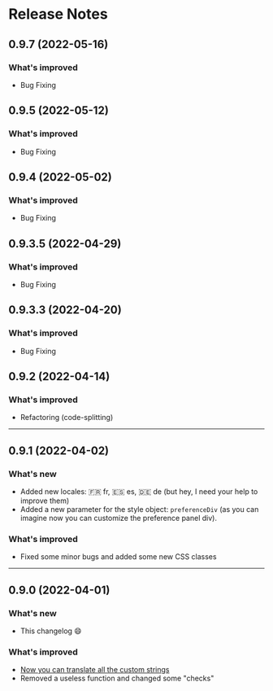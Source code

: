 # Release Notes

## 0.9.7 (2022-05-16)

### What's improved

- Bug Fixing

## 0.9.5 (2022-05-12)

### What's improved

- Bug Fixing

## 0.9.4 (2022-05-02)

### What's improved

- Bug Fixing

## 0.9.3.5 (2022-04-29)

### What's improved

- Bug Fixing

## 0.9.3.3 (2022-04-20)

### What's improved

- Bug Fixing

## 0.9.2 (2022-04-14)

### What's improved

- Refactoring (code-splitting)

<hr/>

## 0.9.1 (2022-04-02)

### What's new

- Added new locales: 🇫🇷 fr, 🇪🇸 es, 🇩🇪 de (but hey, I need your help to improve them)
- Added a new parameter for the style object: `preferenceDiv` (as you can imagine now you can customize the preference panel div).

### What's improved

- Fixed some minor bugs and added some new CSS classes

<hr>

## 0.9.0 (2022-04-01)

### What's new

- This changelog 😄

### What's improved

- [Now you can translate all the custom strings](https://github.com/francescomugnai/just-good-cookies/wiki/How-to-translate-the-custom-strings-and-make-JGC-fully-multilingual) <br/>
- Removed a useless function and changed some "checks"
